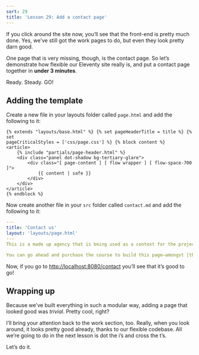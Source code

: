 ```yaml
---
sort: 29
title: 'Lesson 29: Add a contact page'
---
```


If you click around the site now, you’ll see that the front-end is pretty much done. Yes, we’ve still got the work pages to do, but even they look pretty darn good.

One page that is very missing, though, is the contact page. So let’s demonstrate how flexible our Eleventy site really is, and put a contact page together in **under 3 minutes**.

Ready. Steady. <span style="text-transform: uppercase">Go</span>!

## Adding the template

Create a new file in your layouts folder called `page.html` and add the following to it:

```njk
{% extends "layouts/base.html" %} {% set pageHeaderTitle = title %} {% set
pageCriticalStyles = ['css/page.css'] %} {% block content %}
<article>
	{% include "partials/page-header.html" %}
	<div class="panel dot-shadow bg-tertiary-glare">
		<div class="[ page-content ] [ flow wrapper ] [ flow-space-700 ]">
			{{ content | safe }}
		</div>
	</div>
</article>
{% endblock %}
```

Now create another file in your `src` folder called `contact.md` and add the following to it:

```yaml
---
title: 'Contact us'
layout: 'layouts/page.html'
---
This is a made up agency that is being used as a context for the project that you build when you [learn Eleventy from scratch](https://learneleventyfromscratch.com), so ideally, you shouldn’t try to contact us.

You can go ahead and purchase the course to build this page—amongst [the rest of the site](/)—by visiting [Piccalilli](https://learneleventyfromscratch.com).
```

Now, if you go to <http://localhost:8080/contact> you’ll see that it’s good to go!

## Wrapping up

Because we’ve built everything in such a modular way, adding a page that looked good was _trivial_. Pretty cool, right?

I’ll bring your attention back to the work section, too. Really, when you look around, it looks pretty good already, thanks to our flexible codebase. All we’re going to do in the next lesson is dot the i’s and cross the t’s.

Let’s do it.

